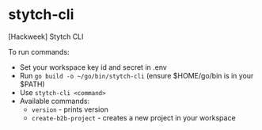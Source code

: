 # stytch-cli
[Hackweek] Stytch CLI

To run commands:
- Set your workspace key id and secret in .env
- Run `go build -o ~/go/bin/stytch-cli` (ensure $HOME/go/bin is in your $PATH)
- Use `stytch-cli <command>`
- Available commands:
  - `version` - prints version
  - `create-b2b-project` - creates a new project in your workspace
